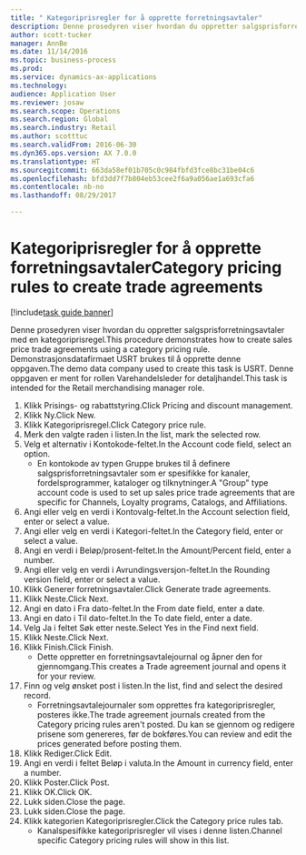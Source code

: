 ```yaml
--- 
title: " Kategoriprisregler for å opprette forretningsavtaler"
description: Denne prosedyren viser hvordan du oppretter salgsprisforretningsavtaler med en kategoriprisregel.
author: scott-tucker
manager: AnnBe
ms.date: 11/14/2016
ms.topic: business-process
ms.prod: 
ms.service: dynamics-ax-applications
ms.technology: 
audience: Application User
ms.reviewer: josaw
ms.search.scope: Operations
ms.search.region: Global
ms.search.industry: Retail
ms.author: scotttuc
ms.search.validFrom: 2016-06-30
ms.dyn365.ops.version: AX 7.0.0
ms.translationtype: HT
ms.sourcegitcommit: 663da58ef01b705c0c984fbfd3fce8bc31be04c6
ms.openlocfilehash: bfd3dd7f7b804eb53cee2f6a9a056ae1a693cfa6
ms.contentlocale: nb-no
ms.lasthandoff: 08/29/2017

---
```

# <a name="category-pricing-rules-to-create-trade-agreements"></a><span data-ttu-id="d4d84-103"> Kategoriprisregler for å opprette forretningsavtaler</span><span class="sxs-lookup"><span data-stu-id="d4d84-103">Category pricing rules to create trade agreements</span></span>

[!include[task guide banner](../includes/task-guide-banner.md)]

<span data-ttu-id="d4d84-104">Denne prosedyren viser hvordan du oppretter salgsprisforretningsavtaler med en kategoriprisregel.</span><span class="sxs-lookup"><span data-stu-id="d4d84-104">This procedure demonstrates how to create sales price trade agreements using a category pricing rule.</span></span> <span data-ttu-id="d4d84-105">Demonstrasjonsdatafirmaet USRT brukes til å opprette denne oppgaven.</span><span class="sxs-lookup"><span data-stu-id="d4d84-105">The demo data company used to create this task is USRT.</span></span> <span data-ttu-id="d4d84-106">Denne oppgaven er ment for rollen Varehandelsleder for detaljhandel.</span><span class="sxs-lookup"><span data-stu-id="d4d84-106">This task is intended for the Retail merchandising manager role.</span></span>

1. <span data-ttu-id="d4d84-107">Klikk Prisings- og rabattstyring.</span><span class="sxs-lookup"><span data-stu-id="d4d84-107">Click Pricing and discount management.</span></span>
2. <span data-ttu-id="d4d84-108">Klikk Ny.</span><span class="sxs-lookup"><span data-stu-id="d4d84-108">Click New.</span></span>
3. <span data-ttu-id="d4d84-109">Klikk Kategoriprisregel.</span><span class="sxs-lookup"><span data-stu-id="d4d84-109">Click Category price rule.</span></span>
4. <span data-ttu-id="d4d84-110">Merk den valgte raden i listen.</span><span class="sxs-lookup"><span data-stu-id="d4d84-110">In the list, mark the selected row.</span></span>
5. <span data-ttu-id="d4d84-111">Velg et alternativ i Kontokode-feltet.</span><span class="sxs-lookup"><span data-stu-id="d4d84-111">In the Account code field, select an option.</span></span>
    * <span data-ttu-id="d4d84-112">En kontokode av typen Gruppe brukes til å definere salgsprisforretningsavtaler som er spesifikke for kanaler, fordelsprogrammer, kataloger og tilknytninger.</span><span class="sxs-lookup"><span data-stu-id="d4d84-112">A "Group" type account code is used to set up sales price trade agreements that are specific for Channels, Loyalty programs, Catalogs, and Affiliations.</span></span>  
6. <span data-ttu-id="d4d84-113">Angi eller velg en verdi i Kontovalg-feltet.</span><span class="sxs-lookup"><span data-stu-id="d4d84-113">In the Account selection field, enter or select a value.</span></span>
7. <span data-ttu-id="d4d84-114">Angi eller velg en verdi i Kategori-feltet.</span><span class="sxs-lookup"><span data-stu-id="d4d84-114">In the Category field, enter or select a value.</span></span>
8. <span data-ttu-id="d4d84-115">Angi en verdi i Beløp/prosent-feltet.</span><span class="sxs-lookup"><span data-stu-id="d4d84-115">In the Amount/Percent field, enter a number.</span></span>
9. <span data-ttu-id="d4d84-116">Angi eller velg en verdi i Avrundingsversjon-feltet.</span><span class="sxs-lookup"><span data-stu-id="d4d84-116">In the Rounding version field, enter or select a value.</span></span>
10. <span data-ttu-id="d4d84-117">Klikk Generer forretningsavtaler.</span><span class="sxs-lookup"><span data-stu-id="d4d84-117">Click Generate trade agreements.</span></span>
11. <span data-ttu-id="d4d84-118">Klikk Neste.</span><span class="sxs-lookup"><span data-stu-id="d4d84-118">Click Next.</span></span>
12. <span data-ttu-id="d4d84-119">Angi en dato i Fra dato-feltet.</span><span class="sxs-lookup"><span data-stu-id="d4d84-119">In the From date field, enter a date.</span></span>
13. <span data-ttu-id="d4d84-120">Angi en dato i Til dato-feltet.</span><span class="sxs-lookup"><span data-stu-id="d4d84-120">In the To date field, enter a date.</span></span>
14. <span data-ttu-id="d4d84-121">Velg Ja i feltet Søk etter neste.</span><span class="sxs-lookup"><span data-stu-id="d4d84-121">Select Yes in the Find next field.</span></span>
15. <span data-ttu-id="d4d84-122">Klikk Neste.</span><span class="sxs-lookup"><span data-stu-id="d4d84-122">Click Next.</span></span>
16. <span data-ttu-id="d4d84-123">Klikk Finish.</span><span class="sxs-lookup"><span data-stu-id="d4d84-123">Click Finish.</span></span>
    * <span data-ttu-id="d4d84-124">Dette oppretter en forretningsavtalejournal og åpner den for gjennomgang.</span><span class="sxs-lookup"><span data-stu-id="d4d84-124">This creates a Trade agreement journal and opens it for your review.</span></span>  
17. <span data-ttu-id="d4d84-125">Finn og velg ønsket post i listen.</span><span class="sxs-lookup"><span data-stu-id="d4d84-125">In the list, find and select the desired record.</span></span>
    * <span data-ttu-id="d4d84-126">Forretningsavtalejournaler som opprettes fra kategoriprisregler, posteres ikke.</span><span class="sxs-lookup"><span data-stu-id="d4d84-126">The trade agreement journals created from the Category pricing rules aren't posted.</span></span> <span data-ttu-id="d4d84-127">Du kan se gjennom og redigere prisene som genereres, før de bokføres.</span><span class="sxs-lookup"><span data-stu-id="d4d84-127">You can  review and edit the prices generated before posting them.</span></span>  
18. <span data-ttu-id="d4d84-128">Klikk Rediger.</span><span class="sxs-lookup"><span data-stu-id="d4d84-128">Click Edit.</span></span>
19. <span data-ttu-id="d4d84-129">Angi en verdi i feltet Beløp i valuta.</span><span class="sxs-lookup"><span data-stu-id="d4d84-129">In the Amount in currency field, enter a number.</span></span>
20. <span data-ttu-id="d4d84-130">Klikk Poster.</span><span class="sxs-lookup"><span data-stu-id="d4d84-130">Click Post.</span></span>
21. <span data-ttu-id="d4d84-131">Klikk OK.</span><span class="sxs-lookup"><span data-stu-id="d4d84-131">Click OK.</span></span>
22. <span data-ttu-id="d4d84-132">Lukk siden.</span><span class="sxs-lookup"><span data-stu-id="d4d84-132">Close the page.</span></span>
23. <span data-ttu-id="d4d84-133">Lukk siden.</span><span class="sxs-lookup"><span data-stu-id="d4d84-133">Close the page.</span></span>
24. <span data-ttu-id="d4d84-134">Klikk kategorien Kategoriprisregler.</span><span class="sxs-lookup"><span data-stu-id="d4d84-134">Click the Category price rules tab.</span></span>
    * <span data-ttu-id="d4d84-135">Kanalspesifikke kategoriprisregler vil vises i denne listen.</span><span class="sxs-lookup"><span data-stu-id="d4d84-135">Channel specific Category pricing rules will show in this list.</span></span>  


